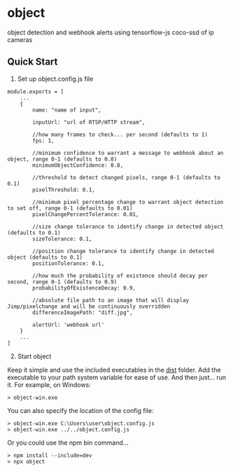 # object
object detection and webhook alerts using tensorflow-js coco-ssd of ip cameras

## Quick Start

1. Set up object.config.js file
```
module.exports = [
    ...
    {
        name: "name of input",

        inputUrl: "url of RTSP/HTTP stream",

        //how many frames to check... per second (defaults to 1)
        fps: 1, 

        //minimum confidence to warrant a message to webhook about an object, range 0-1 (defaults to 0.8)
        minimumObjectConfidence: 0.8,

        //threshold to detect changed pixels, range 0-1 (defaults to 0.1)
        pixelThreshold: 0.1, 

        //minimum pixel percentage change to warrant object detection to set off, range 0-1 (defaults to 0.01)
        pixelChangePercentTolerance: 0.01, 

        //size change tolerance to identify change in detected object (defaults to 0.1)
        sizeTolerance: 0.1,

        //position change tolerance to identify change in detected object (defaults to 0.1)
        positionTolerance: 0.1,

        //how much the probability of existence should decay per second, range 0-1 (defaults to 0.9)
        probabilityOfExistenceDecay: 0.9,

        //absolute file path to an image that will display Jimp/pixelchange and will be continuously overridden
        differenceImagePath: "diff.jpg", 

        alertUrl: 'webhook url'
    }
    ...
]
```

2. Start object

Keep it simple and use the included executables in the [dist](dist) folder. Add the executable to your path system variable for ease of use. And then just... run it. For example, on Windows:
```
> object-win.exe
```

You can also specify the location of the config file:
```
> object-win.exe C:\Users\user\object.config.js
> object-win.exe ../../object.config.js
```

Or you could use the npm bin command... 
```
> npm install --include=dev
> npx object 
```
